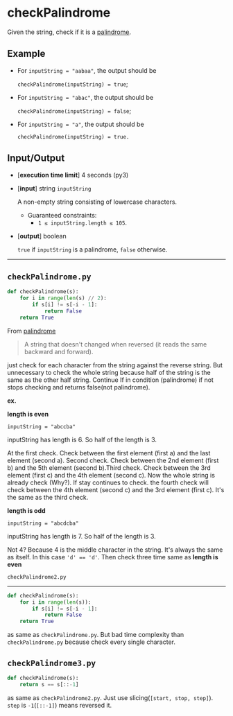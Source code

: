 # checkPalindrome

Given the string, check if it is a [<ins>palindrome<ins/>](./PALINDROME.MD).

## Example

* For `inputString = "aabaa"`, the output should be 
  
    `checkPalindrome(inputString) = true`;

* For `inputString = "abac"`, the output should be 
  
    `checkPalindrome(inputString) = false`;

* For `inputString = "a"`, the output should be
  
    `checkPalindrome(inputString) = true.`

## Input/Output

* [**execution time limit**] 4 seconds (py3)
* [**input**] string `inputString` 
    
    A non-empty string consisting of lowercase characters.

    * Guaranteed constraints:
      * `1 ≤ inputString.length ≤ 105`.
* [**output**] boolean
    
    `true` if `inputString` is a palindrome, `false` otherwise.


---

`checkPalindrome.py`
---
```python
def checkPalindrome(s):
    for i in range(len(s) // 2):
        if s[i] != s[-i - 1]:
            return False
    return True
```
From [<ins>palindrome<ins/>](./PALINDROME.MD)
> A string that doesn't changed when reversed (it reads the same backward and forward).

just check for each character from the string against the reverse string. But unnecessary to check the whole string because half of the string is the same as the other half string. Continue If in condition (palindrome) if not stops checking and returns false(not palindrome).

**ex.**

**length is even**

`inputString = "abccba"` 

inputString has length is 6. So half of the length is 3. 


At the first check. Check between the first element (first a) and the last element (second a). Second check. Check between the 2nd element (first b) and the 5th element (second b).Third check. Check between the 3rd element (first c) and the 4th element (second c). Now the whole string is already check (Why?). If stay continues to check. the fourth check will check between the 4th element (second c) and the 3rd element (first c). It's the same as the third check.

**length is odd**

`inputString = "abcdcba"` 

inputString has length is 7. So half of the length is 3. 

Not 4? Because 4 is the middle character in the string. It's always the same as itself. In this case `'d' == 'd'`. Then check three time same as **length is even**

`checkPalindrome2.py`

---
```python
def checkPalindrome(s):
    for i in range(len(s)):
        if s[i] != s[-i - 1]:
            return False
    return True
```
as same as `checkPalindrome.py`. But bad time complexity than `checkPalindrome.py` because check every single character.

`checkPalindrome3.py`
---
```python
def checkPalindrome(s):
    return s == s[::-1]
```

as same as `checkPalindrome2.py`. Just use slicing(`[start, stop, step]`). `step` is `-1`(`[::-1]`) means reversed it.